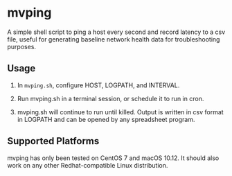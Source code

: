 # mvping
A simple shell script to ping a host every second and record latency to a csv file, useful for generating baseline network health data for troubleshooting purposes.


## Usage

1. In `mvping.sh`, configure HOST, LOGPATH, and INTERVAL.

2. Run mvping.sh in a terminal session, or schedule it to run in cron.

3. mvping.sh will continue to run until killed.  Output is written in csv format in LOGPATH and can be opened by any spreadsheet program.


## Supported Platforms

mvping has only been tested on CentOS 7 and macOS 10.12.  It should also work on any other Redhat-compatible Linux distribution.